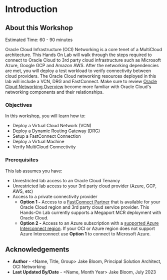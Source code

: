 # Introduction

## About this Workshop

Estimated Time: 60 - 90 minutes

Oracle Cloud Infrastructure (OCI) Networking is a core tenet of a MultiCloud architecture. This Hands On Lab will walk through the steps required to connect to Oracle Cloud to 3rd party cloud infrastructure such as Microsoft Azure, Google GCP and Amazon AWS. After the networking dependencies are met, you will deploy a test workload to verify connectivity between cloud providers. The Oracle Cloud networking resources deployed in this lab will include a VCN, DRG and FastConnect. Make sure to review [Oracle Cloud Networking Overview](https://docs.cloud.oracle.com/iaas/Content/Network/Concepts/overview.htm) become more familiar with Oracle Cloud's networking components and their relationships.

### Objectives

In this workshop, you will learn how to:

* Deploy a Virtual Cloud Network (VCN)
* Deploy a Dynamic Routing Gateway (DRG)
* Setup a FastConnect Connection
* Deploy a Virtual Machine
* Verify MultiCloud Connectivity

### Prerequisites

This lab assumes you have:

* Unrestricted lab access to an Oracle Cloud Tenancy
* Unrestricted lab access to your 3rd party cloud provider (Azure, GCP, AWS, etc)
* Access to a private connectivity provider
    * **Option 1 -**  Access to a [FastConnect Partner](https://www.oracle.com/cloud/networking/fastconnect/providers/) that is available for your Oracle Cloud region and 3rd party cloud service provider. This Hands-On Lab currently supports a Megaport MCR deployment with Oracle Cloud.
    * **Option 2 -** Access to an Azure subscription with a [supported Azure Interconnect region](https://learn.microsoft.com/en-us/azure/virtual-machines/workloads/oracle/oracle-oci-overview#region-availability). If your OCI or Azure region does not support Azure Interconnect use **Option 1** to connect to Microsoft Azure.

## Acknowledgements

* **Author** - <Name, Title, Group> Jake Bloom, Principal Solution Architect, OCI Networking
* **Last Updated By/Date** - <Name, Month Year> Jake Bloom, July 2023
